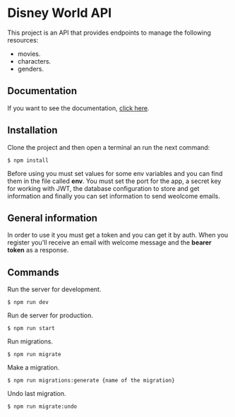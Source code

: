 # Disney World API

This project is an API that provides endpoints to manage the following resources:
- movies.
- characters.
- genders.

## Documentation

If you want to see the documentation, [click here](https://documenter.getpostman.com/view/22799952/VUqoQJGs).

## Installation

Clone the project and then open a terminal an run the next command:

```
$ npm install
```

Before using you must set values for some env variables and you can find them in the file called **env**. You must set the port for the app, a secret key for working with JWT, the database configuration to store and get information and finally you can set information to send weolcome emails.

## General information

In order to use it you must get a token and you can get it by auth. When you register you'll receive an email with welcome message and the **bearer token** as a response.

## Commands

Run the server for development.

```
$ npm run dev 
```

Run de server for production.

```
$ npm run start
```

Run migrations.

```
$ npm run migrate
```

Make a migration.

```
$ npm run migrations:generate {name of the migration}
```

Undo last migration.

```
$ npm run migrate:undo
```
